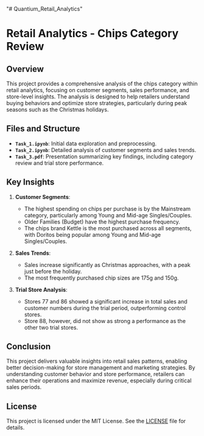 "# Quantium_Retail_Analytics" 
# Retail Analytics - Chips Category Review

## Overview

This project provides a comprehensive analysis of the chips category within retail analytics, focusing on customer segments, sales performance, and store-level insights. The analysis is designed to help retailers understand buying behaviors and optimize store strategies, particularly during peak seasons such as the Christmas holidays.

## Files and Structure

- **`Task_1.ipynb`**: Initial data exploration and preprocessing.
- **`Task_2.ipynb`**: Detailed analysis of customer segments and sales trends.
- **`Task_3.pdf`**: Presentation summarizing key findings, including category review and trial store performance.

## Key Insights

1. **Customer Segments**:
   - The highest spending on chips per purchase is by the Mainstream category, particularly among Young and Mid-age Singles/Couples.
   - Older Families (Budget) have the highest purchase frequency.
   - The chips brand Kettle is the most purchased across all segments, with Doritos being popular among Young and Mid-age Singles/Couples.

2. **Sales Trends**:
   - Sales increase significantly as Christmas approaches, with a peak just before the holiday.
   - The most frequently purchased chip sizes are 175g and 150g.

3. **Trial Store Analysis**:
   - Stores 77 and 86 showed a significant increase in total sales and customer numbers during the trial period, outperforming control stores.
   - Store 88, however, did not show as strong a performance as the other two trial stores.

## Conclusion

This project delivers valuable insights into retail sales patterns, enabling better decision-making for store management and marketing strategies. By understanding customer behavior and store performance, retailers can enhance their operations and maximize revenue, especially during critical sales periods.

## License

This project is licensed under the MIT License. See the [LICENSE](LICENSE) file for details.
